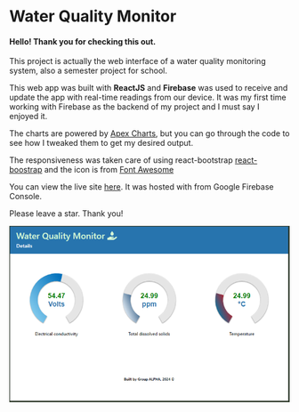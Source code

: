 <h1>Water Quality Monitor</h1>

<h4>Hello! Thank you for checking this out.</h4>

This project is actually the web interface of a water quality monitoring system, also a semester project for school.

This web app was built with <b>ReactJS</b> and <b>Firebase</b> was used to receive and update the app with real-time readings from our device.
It was my first time working with Firebase as the backend of my project and I must say I enjoyed it.

The charts are powered by <a href="https://apexcharts.com/">Apex Charts</a>, but you can go through the code to see how I tweaked them to get my desired output.

The responsiveness was taken care of using react-bootstrap <a href="https://www.npmjs.com/package/react-bootstrap">react-boostrap</a> and the icon is from <a href="https://fontawesome.com/">Font Awesome</a>

You can view the live site <a href="https://water-quality-monitor-5c9df.web.app/">here</a>. It was hosted with from Google Firebase Console.

Please leave a star. Thank you!

<img src="/src/water-quality-monitor.PNG" alt="An image of the site">
